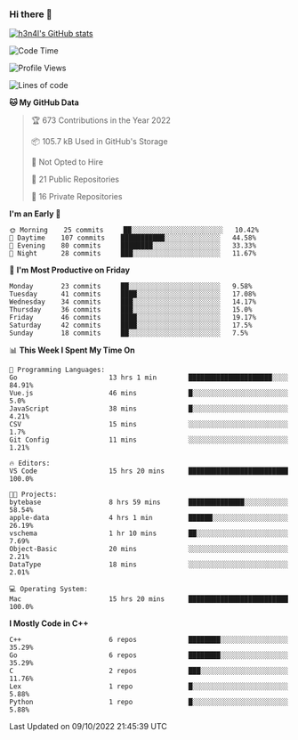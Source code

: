 ### Hi there 👋

[![h3n4l's GitHub stats](https://github-readme-stats.vercel.app/api?username=h3n4l&count_private=true&show_icons=true&theme=radical)](https://github.com/h3n4l/github-readme-stats)

<!--START_SECTION:waka-->
![Code Time](http://img.shields.io/badge/Code%20Time-731%20hrs%2056%20mins-blue)

![Profile Views](http://img.shields.io/badge/Profile%20Views-2-blue)

![Lines of code](https://img.shields.io/badge/From%20Hello%20World%20I%27ve%20Written-44%20Thousand%20lines%20of%20code-blue)

**🐱 My GitHub Data** 

> 🏆 673 Contributions in the Year 2022
 > 
> 📦 105.7 kB Used in GitHub's Storage 
 > 
> 🚫 Not Opted to Hire
 > 
> 📜 21 Public Repositories 
 > 
> 🔑 16 Private Repositories  
 > 
**I'm an Early 🐤** 

```text
🌞 Morning    25 commits     ██░░░░░░░░░░░░░░░░░░░░░░░   10.42% 
🌆 Daytime    107 commits    ███████████░░░░░░░░░░░░░░   44.58% 
🌃 Evening    80 commits     ████████░░░░░░░░░░░░░░░░░   33.33% 
🌙 Night      28 commits     ███░░░░░░░░░░░░░░░░░░░░░░   11.67%

```
📅 **I'm Most Productive on Friday** 

```text
Monday       23 commits     ██░░░░░░░░░░░░░░░░░░░░░░░   9.58% 
Tuesday      41 commits     ████░░░░░░░░░░░░░░░░░░░░░   17.08% 
Wednesday    34 commits     ███░░░░░░░░░░░░░░░░░░░░░░   14.17% 
Thursday     36 commits     ███░░░░░░░░░░░░░░░░░░░░░░   15.0% 
Friday       46 commits     ████░░░░░░░░░░░░░░░░░░░░░   19.17% 
Saturday     42 commits     ████░░░░░░░░░░░░░░░░░░░░░   17.5% 
Sunday       18 commits     ██░░░░░░░░░░░░░░░░░░░░░░░   7.5%

```


📊 **This Week I Spent My Time On** 

```text
💬 Programming Languages: 
Go                       13 hrs 1 min        █████████████████████░░░░   84.91% 
Vue.js                   46 mins             █░░░░░░░░░░░░░░░░░░░░░░░░   5.0% 
JavaScript               38 mins             █░░░░░░░░░░░░░░░░░░░░░░░░   4.21% 
CSV                      15 mins             ░░░░░░░░░░░░░░░░░░░░░░░░░   1.7% 
Git Config               11 mins             ░░░░░░░░░░░░░░░░░░░░░░░░░   1.21%

🔥 Editors: 
VS Code                  15 hrs 20 mins      █████████████████████████   100.0%

🐱‍💻 Projects: 
bytebase                 8 hrs 59 mins       ██████████████░░░░░░░░░░░   58.54% 
apple-data               4 hrs 1 min         ██████░░░░░░░░░░░░░░░░░░░   26.19% 
vschema                  1 hr 10 mins        ██░░░░░░░░░░░░░░░░░░░░░░░   7.69% 
Object-Basic             20 mins             ░░░░░░░░░░░░░░░░░░░░░░░░░   2.21% 
DataType                 18 mins             ░░░░░░░░░░░░░░░░░░░░░░░░░   2.01%

💻 Operating System: 
Mac                      15 hrs 20 mins      █████████████████████████   100.0%

```

**I Mostly Code in C++** 

```text
C++                      6 repos             ████████░░░░░░░░░░░░░░░░░   35.29% 
Go                       6 repos             ████████░░░░░░░░░░░░░░░░░   35.29% 
C                        2 repos             ███░░░░░░░░░░░░░░░░░░░░░░   11.76% 
Lex                      1 repo              █░░░░░░░░░░░░░░░░░░░░░░░░   5.88% 
Python                   1 repo              █░░░░░░░░░░░░░░░░░░░░░░░░   5.88%

```



 Last Updated on 09/10/2022 21:45:39 UTC
<!--END_SECTION:waka-->

